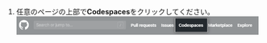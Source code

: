 1. 任意のページの上部で**Codespaces**をクリックしてください。 ![ヘッダの{% data variables.product.prodname_codespaces %}リンク](/assets/images/help/codespaces/header-link.png)
